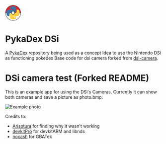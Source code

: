 <img src="assets/icon.png" width="50" height="50">

# PykaDex DSi
A [PykaDex](https://github.com/PykaDex) repository being used as a concept Idea to use the Nintendo DSi as functioning pokedex
Base code for dsi camera forked from [dsi-camera](https://github.com/Epicpkmn11/dsi-camera).


# DSi camera test (Forked README)

This is an example app for using the DSi's Cameras. Currently it can show both cameras and save a picture as photo.bmp.

![Example photo](resources/example.png)

Credits to:
- [Arisotura](http://kuribo64.net) for finding why it wasn't working
- [devkitPro](https://github.com/devkitPro) for devkitARM and libnds
- [nocash](https://problemkaputt.de) for GBATek
